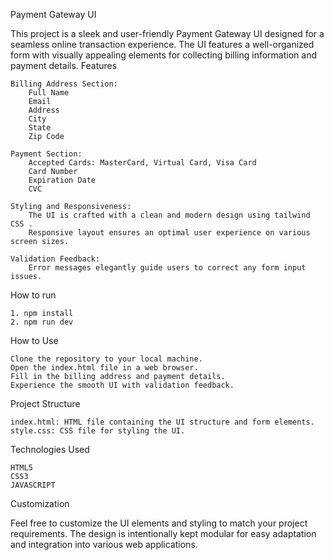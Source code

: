 Payment Gateway UI

This project is a sleek and user-friendly Payment Gateway UI designed for a seamless online transaction experience. The UI features a well-organized form with visually appealing elements for collecting billing information and payment details.
Features

    Billing Address Section:
        Full Name
        Email
        Address
        City
        State
        Zip Code

    Payment Section:
        Accepted Cards: MasterCard, Virtual Card, Visa Card
        Card Number
        Expiration Date
        CVC

    Styling and Responsiveness:
        The UI is crafted with a clean and modern design using tailwind CSS .
        Responsive layout ensures an optimal user experience on various screen sizes.

    Validation Feedback:
        Error messages elegantly guide users to correct any form input issues.

How to run
    
    1. npm install
    2. npm run dev


How to Use

    Clone the repository to your local machine.
    Open the index.html file in a web browser.
    Fill in the billing address and payment details.
    Experience the smooth UI with validation feedback.

Project Structure

    index.html: HTML file containing the UI structure and form elements.
    style.css: CSS file for styling the UI.

Technologies Used

    HTML5
    CSS3
    JAVASCRIPT

Customization

Feel free to customize the UI elements and styling to match your project requirements. The design is intentionally kept modular for easy adaptation and integration into various web applications.